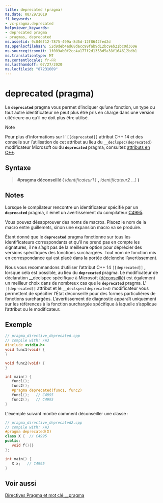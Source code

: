 ```yaml
---
title: deprecated (pragma)
ms.date: 08/29/2019
f1_keywords:
- vc-pragma.deprecated
helpviewer_keywords:
- deprecated pragma
- pragmas, deprecated
ms.assetid: 9c046f12-7875-499a-8d5d-12f8642fed2d
ms.openlocfilehash: 52d9deb4ad68dacc99fab9d12bc9eb21bc0d360e
ms.sourcegitcommit: 1f009ab0f2cc4a177f2d1353d5a38f164612bdb1
ms.translationtype: MT
ms.contentlocale: fr-FR
ms.lasthandoff: 07/27/2020
ms.locfileid: "87231609"
---
```

# <a name="deprecated-pragma"></a>deprecated (pragma)

Le **`deprecated`** pragma vous permet d’indiquer qu’une fonction, un type ou tout autre identificateur ne peut plus être pris en charge dans une version ultérieure ou qu’il ne doit plus être utilisé.

> [!NOTE]
> Pour plus d’informations sur l' `[[deprecated]]` attribut C++ 14 et des conseils sur l’utilisation de cet attribut au lieu du `__declspec(deprecated)` modificateur Microsoft ou du **`deprecated`** pragma, consultez [attributs en C++](../cpp/attributes.md).

## <a name="syntax"></a>Syntaxe

> **#pragma déconseillé (** *identificateur1* [ **,** *identificateur2* ...] **)**

## <a name="remarks"></a>Notes

Lorsque le compilateur rencontre un identificateur spécifié par un **`deprecated`** pragma, il émet un avertissement du compilateur [C4995](../error-messages/compiler-warnings/compiler-warning-level-3-c4995.md).

Vous pouvez désapprouver des noms de macros. Placez le nom de la macro entre guillemets, sinon une expansion macro va se produire.

Étant donné que le **`deprecated`** pragma fonctionne sur tous les identificateurs correspondants et qu’il ne prend pas en compte les signatures, il ne s’agit pas de la meilleure option pour déprécier des versions spécifiques des fonctions surchargées. Tout nom de fonction mis en correspondance qui est placé dans la portée déclenche l’avertissement.

Nous vous recommandons d’utiliser l’attribut C++ 14 `[[deprecated]]` , lorsque cela est possible, au lieu du **`deprecated`** pragma. Le modificateur de déclaration __declspec spécifique à Microsoft [(déconseillé)](../cpp/deprecated-cpp.md) est également un meilleur choix dans de nombreux cas que le **`deprecated`** pragma. L' `[[deprecated]]` attribut et le `__declspec(deprecated)` modificateur vous permettent de spécifier l’État déconseillé pour des formes particulières de fonctions surchargées. L’avertissement de diagnostic apparaît uniquement sur les références à la fonction surchargée spécifique à laquelle s’applique l’attribut ou le modificateur.

## <a name="example"></a>Exemple

```cpp
// pragma_directive_deprecated.cpp
// compile with: /W3
#include <stdio.h>
void func1(void) {
}

void func2(void) {
}

int main() {
   func1();
   func2();
   #pragma deprecated(func1, func2)
   func1();   // C4995
   func2();   // C4995
}
```

L'exemple suivant montre comment déconseiller une classe :

```cpp
// pragma_directive_deprecated2.cpp
// compile with: /W3
#pragma deprecated(X)
class X {  // C4995
public:
   void f(){}
};

int main() {
   X x;   // C4995
}
```

## <a name="see-also"></a>Voir aussi

[Directives Pragma et mot clé __pragma](../preprocessor/pragma-directives-and-the-pragma-keyword.md)
